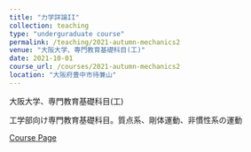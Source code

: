 ```yaml
---
title: "力学詳論II"
collection: teaching
type: "underguraduate course"
permalink: /teaching/2021-autumn-mechanics2
venue: "大阪大学、専門教育基礎科目(工)"
date: 2021-10-01
course_url: /courses/2021-autumn-mechanics2
location: "大阪府豊中市待兼山"
---
```


大阪大学、専門教育基礎科目(工)

工学部向け専門教育基礎科目。質点系、剛体運動、非慣性系の運動


<a href='https://stsykw.github.io/courses/2021-autumn-mechanics2'>Course Page</a>
